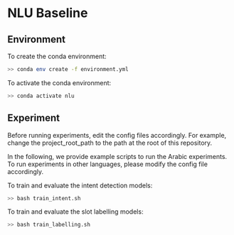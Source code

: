 # NLU Baseline

## Environment

To create the conda environment: 

```bash
>> conda env create -f environment.yml
```

To activate the conda environment: 

```bash
>> conda activate nlu
```

## Experiment

Before running experiments, edit the config files accordingly. For example, change the project_root_path to the path at the root of this repository.

In the following, we provide example scripts to run the Arabic experiments. To run experiments in other languages, please modify the config file accordingly.

To train and evaluate the intent detection models:

```bash
>> bash train_intent.sh
```

To train and evaluate the slot labelling models:

```bash
>> bash train_labelling.sh
```